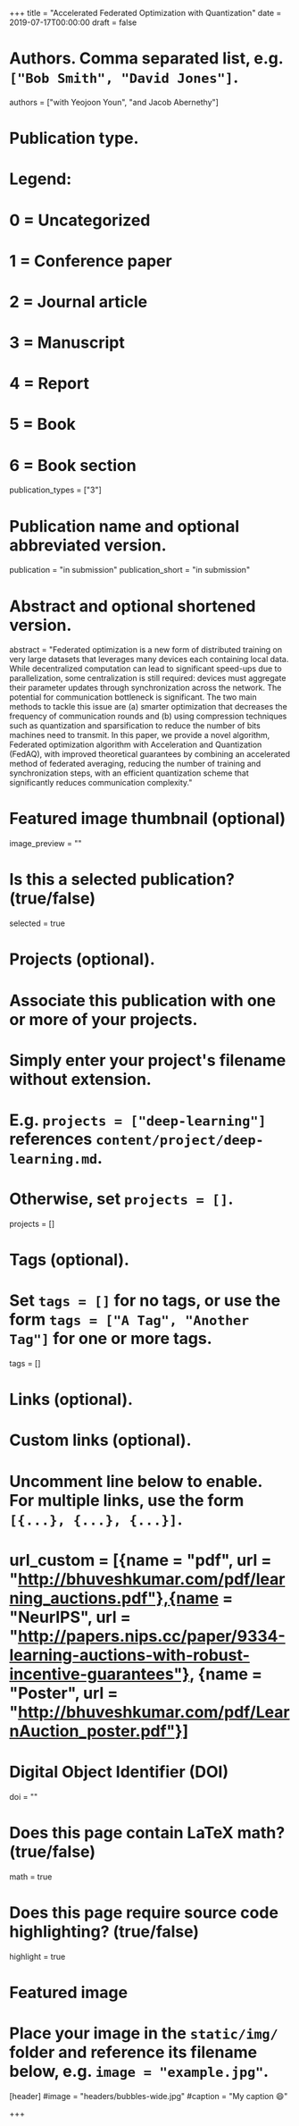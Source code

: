 +++
title = "Accelerated Federated Optimization with Quantization"
date = 2019-07-17T00:00:00
draft = false

# Authors. Comma separated list, e.g. `["Bob Smith", "David Jones"]`.
authors = ["with Yeojoon Youn", "and Jacob Abernethy"]

# Publication type.
# Legend:
# 0 = Uncategorized
# 1 = Conference paper
# 2 = Journal article
# 3 = Manuscript
# 4 = Report
# 5 = Book
# 6 = Book section
publication_types = ["3"]

# Publication name and optional abbreviated version.
publication = "in submission"
publication_short = "in submission"

# Abstract and optional shortened version.
abstract = "Federated optimization is a new form of distributed training on very large datasets that leverages many devices each containing local data. While decentralized computation can lead to significant speed-ups due to parallelization, some centralization is still required: devices must aggregate their parameter updates through synchronization across the network. The potential for communication bottleneck is significant. The two main methods to tackle this issue are (a) smarter optimization that decreases the frequency of communication rounds and (b) using compression techniques such as quantization and sparsification to reduce the number of bits machines need to transmit. In this paper, we provide a novel algorithm, Federated optimization algorithm with Acceleration and Quantization (FedAQ), with improved theoretical guarantees by combining an accelerated method of federated averaging, reducing the number of training and synchronization steps, with an efficient quantization scheme that significantly reduces communication complexity."

# Featured image thumbnail (optional)
image_preview = ""

# Is this a selected publication? (true/false)
selected = true

# Projects (optional).
#   Associate this publication with one or more of your projects.
#   Simply enter your project's filename without extension.
#   E.g. `projects = ["deep-learning"]` references `content/project/deep-learning.md`.
#   Otherwise, set `projects = []`.
projects = []

# Tags (optional).
#   Set `tags = []` for no tags, or use the form `tags = ["A Tag", "Another Tag"]` for one or more tags.
tags = []

# Links (optional).


# Custom links (optional).
#   Uncomment line below to enable. For multiple links, use the form `[{...}, {...}, {...}]`.
# url_custom = [{name = "pdf", url = "http://bhuveshkumar.com/pdf/learning_auctions.pdf"},{name = "NeurIPS", url = "http://papers.nips.cc/paper/9334-learning-auctions-with-robust-incentive-guarantees"}, {name = "Poster", url = "http://bhuveshkumar.com/pdf/LearnAuction_poster.pdf"}]


# Digital Object Identifier (DOI)
doi = ""

# Does this page contain LaTeX math? (true/false)
math = true

# Does this page require source code highlighting? (true/false)
highlight = true

# Featured image
# Place your image in the `static/img/` folder and reference its filename below, e.g. `image = "example.jpg"`.
[header]
#image = "headers/bubbles-wide.jpg"
#caption = "My caption :smile:"

+++
